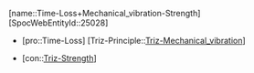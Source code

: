 ﻿---
type: TrizContradiction
aliases:
- Time-Loss+Mechanical_vibration-Strength
license: CC BY-SA 4.0
copyright: https://github.com/SpocWeb
IsDeleted: false
IsReadOnly: false
Confidential: public
tags: 
- Triz/Contradiction
---
[name::Time-Loss+Mechanical_vibration-Strength]
[SpocWebEntityId::25028]
+ [pro::Time-Loss]
[Triz-Principle::[Triz-Mechanical_vibration](tech/Triz/Principle/Triz-Mechanical_vibration.md)]
- [con::[Triz-Strength](tech/Triz/Parameter/Triz-Strength.md)]

